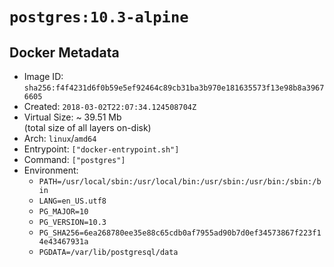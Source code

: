 # `postgres:10.3-alpine`

## Docker Metadata

- Image ID: `sha256:f4f4231d6f0b59e5ef92464c89cb31ba3b970e181635573f13e98b8a39676605`
- Created: `2018-03-02T22:07:34.124508704Z`
- Virtual Size: ~ 39.51 Mb  
  (total size of all layers on-disk)
- Arch: `linux`/`amd64`
- Entrypoint: `["docker-entrypoint.sh"]`
- Command: `["postgres"]`
- Environment:
  - `PATH=/usr/local/sbin:/usr/local/bin:/usr/sbin:/usr/bin:/sbin:/bin`
  - `LANG=en_US.utf8`
  - `PG_MAJOR=10`
  - `PG_VERSION=10.3`
  - `PG_SHA256=6ea268780ee35e88c65cdb0af7955ad90b7d0ef34573867f223f14e43467931a`
  - `PGDATA=/var/lib/postgresql/data`
